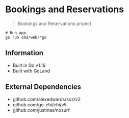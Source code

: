 # Bookings and Reservations

> Bookings and Reservations project

```
# Run app
go run cmd/web/*go
```

## Information
- Built in Go v1.16
- Built with GoLand

## External Dependencies
- github.com/alexedwards/scs/v2
- github.com/go-chi/chi/v5
- github.com/justinas/nosurf